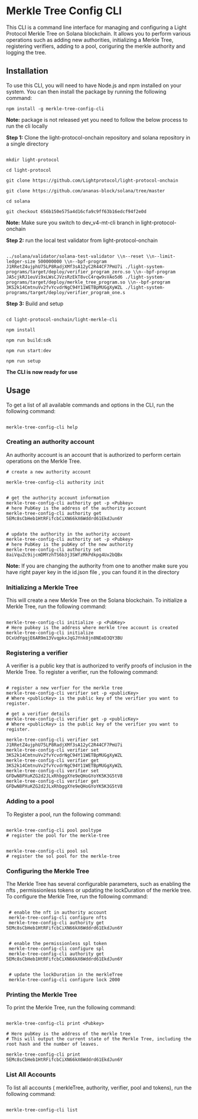 # Merkle Tree Config CLI

This CLI is a command line interface for managing and configuring a Light Protocol Merkle Tree on Solana blockchain. It allows you to perform various operations such as adding new authorities, initializing a Merkle Tree, registering verifiers, adding to a pool, coriguring the merkle authority and logging the tree.

## Installation

To use this CLI, you will need to have Node.js and npm installed on your system. You can then install the package by running the following command:

```shell
npm install -g merkle-tree-config-cli
```

**Note:** package is not released yet you need to follow the below process to run the cli locally

**Step 1:** Clone the light-protocol-onchain repository and solana repository in a single directory

```shell

mkdir light-protocol 

cd light-protocol

git clone https://github.com/Lightprotocol/light-protocol-onchain

git clone https://github.com/ananas-block/solana/tree/master

cd solana 

git checkout 656b150e575a4d16cfa9c9ff63b16edcf94f2e0d

```

**Note:** Make sure you switch to dev_v4-mt-cli branch in light-protocol-onchain 

**Step 2:** run the local test validator from light-protocol-onchain

```shell

../solana/validator/solana-test-validator \\n--reset \\n--limit-ledger-size 500000000 \\n--bpf-program J1RRetZ4ujphU75LP8RadjXMf3sA12yC2R44CF7PmU7i ./light-system-programs/target/deploy/verifier_program_zero.so \\n--bpf-program JA5cjkRJ1euVi9xLWsCJVzsRzEkT8vcC4rqw9sVAo5d6 ./light-system-programs/target/deploy/merkle_tree_program.so \\n--bpf-program 3KS2k14CmtnuVv2fvYcvdrNgC94Y11WETBpMUGgXyWZL ./light-system-programs/target/deploy/verifier_program_one.s

```

**Step 3:** Build and setup

```shell

cd light-protocol-onchain/light-merkle-cli

npm install

npm run build:sdk

npm run start:dev

npm run setup

```

**The CLI is now ready for use**

## Usage

To get a list of all available commands and options in the CLI, run the following command:

```shell

merkle-tree-config-cli help

```

### Creating an authority account

An authority account is an account that is authorized to perform certain operations on the Merkle Tree.

```shell
# create a new authority account

merkle-tree-config-cli authority init

```

```shell

# get the authority account information 
merkle-tree-config-cli authority get -p <Pubkey>
# here PubKey is the address of the authority account
merkle-tree-config-cli authority get 5EMc8sCbHeb1HtRFifcbCiXN66kX6Wddrd61EkdJun6Y

```

```shell

# update the authority in the authority account 
merkle-tree-config-cli authority set -p <Pubkey>
# here PubKey is the pubKey of the new authority 
merkle-tree-config-cli authority set 8aiVquZc9ijcmDMYzhTS6b3j3SWfzMkPdkpg4Ux2bQBx

```

**Note:** If you are changing the authority from one to another make sure you have right payer key in the id.json file , you can found it in the directory


### Initializing a Merkle Tree

This will create a new Merkle Tree on the Solana blockchain. To initialize a Merkle Tree, run the following command:

```shell

merkle-tree-config-cli initialize -p <PubKey>
# Here pubkey is the address where merkle tree account is created
merkle-tree-config-cli initialize DCxUdYgqjE6AR9m13VvqpkxJqGJYnk8jn8NEeD3QY3BU

```


### Registering a verifier

A verifier is a public key that is authorized to verify proofs of inclusion in the Merkle Tree. To register a verifier, run the following command:

```shell 

# register a new verfier for the merkle tree
merkle-tree-config-cli verifier set -p <publicKey>
# Where <publicKey> is the public key of the verifier you want to register.

```

```shell 
# get a verifier details 
merkle-tree-config-cli verifier get -p <publicKey>
# Where <publicKey> is the public key of the verifier you want to register.

```

```shell 
merkle-tree-config-cli verifier set J1RRetZ4ujphU75LP8RadjXMf3sA12yC2R44CF7PmU7i
merkle-tree-config-cli verifier set 3KS2k14CmtnuVv2fvYcvdrNgC94Y11WETBpMUGgXyWZL
merkle-tree-config-cli verifier get 3KS2k14CmtnuVv2fvYcvdrNgC94Y11WETBpMUGgXyWZL
merkle-tree-config-cli verifier set GFDwN8PXuKZG2d2JLxRhbggXYe9eQHoGYoYK5K3G5tV8
merkle-tree-config-cli verifier get GFDwN8PXuKZG2d2JLxRhbggXYe9eQHoGYoYK5K3G5tV8

```

### Adding to a pool
 
To Register a pool, run the following command:

```shell 

merkle-tree-config-cli pool pooltype
# register the pool for the merkle-tree

```
```shell 

merkle-tree-config-cli pool sol
# register the sol pool for the merkle-tree

```

### Configuring the Merkle Tree

The Merkle Tree has several configurable parameters, such as enabling the nfts , permissionless tokens or updating the lockDuration of the merkle tree. To configure the Merkle Tree, run the following command:

```shell

 # enable the nft in authority account
 merkle-tree-config-cli configure nfts
 merkle-tree-config-cli authority get 5EMc8sCbHeb1HtRFifcbCiXN66kX6Wddrd61EkdJun6Y

```

```shell

 # enable the permissionless spl token
 merkle-tree-config-cli configure spl
 merkle-tree-config-cli authority get 5EMc8sCbHeb1HtRFifcbCiXN66kX6Wddrd61EkdJun6Y

```

```shell
 
 # update the lockDuration in the merkleTree
 merkle-tree-config-cli configure lock 2000

```

### Printing the Merkle Tree
To print the Merkle Tree, run the following command:

```shell

merkle-tree-config-cli print <Pubkey>

# Here pubKey is the address of the merkle tree
# This will output the current state of the Merkle Tree, including the root hash and the number of leaves.

merkle-tree-config-cli print 5EMc8sCbHeb1HtRFifcbCiXN66kX6Wddrd61EkdJun6Y

```

### List All Accounts
To list all accounts ( merkleTree, authority, verifier, pool and tokens), run the following command:

```shell

merkle-tree-config-cli list

````